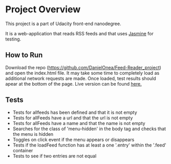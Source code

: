 # Project Overview

This project is a part of Udacity front-end nanodegree.

It is a web-application that reads RSS feeds and that uses [Jasmine](http://jasmine.github.io/) for testing.


##  How to Run

Download the repo (https://github.com/DanielOnea/Feed-Reader_project) and  open the index.html file.
It may take some time to completely load as additional network requests are made. Once loaded, test results should apear at the bottom of the page.
Live version can be found <a href="https://github.com/DanielOnea/Feed-Reader_project">here.</a>


##  Tests

* Tests for allfeeds has been defined and that it is not empty
* Tests for allFeeds have a url and that the url is not empty
* Tests for allFeeds have a name and that the name is not empty
* Searches for the class of 'menu-hidden' in the body tag and checks that the menu is hidden
* Toggles on click event if the menu appears or disappears
* Tests if the loadFeed function has at least a one '.entry' within the '.feed' container
* Tests to see if two entries are not equal
